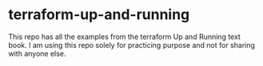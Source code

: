 # terraform-up-and-running
This repo has all the examples from the terraform Up and Running text book. I am using this repo solely for practicing purpose and not for sharing with anyone else.

